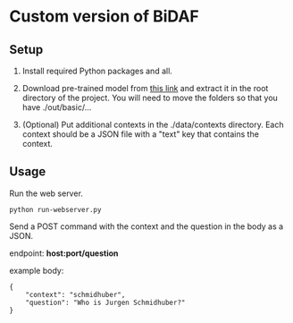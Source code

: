 # Custom version of BiDAF #

## Setup ##

1. Install required Python packages and all.

2. Download pre-trained model from [this link](https://drive.google.com/drive/u/1/folders/12i0OV8Xq99KBRTbEa_ETnWIgLV0f9OVv)
and extract it in the root directory of the project. You will need to move the folders so that you have ./out/basic/...

3. (Optional) Put additional contexts in the ./data/contexts directory. Each context should be a JSON file with
a "text" key that contains the context.

## Usage ##

Run the web server.
```
python run-webserver.py
```

Send a POST command with the context and the question in the body as a JSON.

endpoint: **host:port/question**

example body:
```
{
    "context": "schmidhuber",
    "question": "Who is Jurgen Schmidhuber?"
}
```